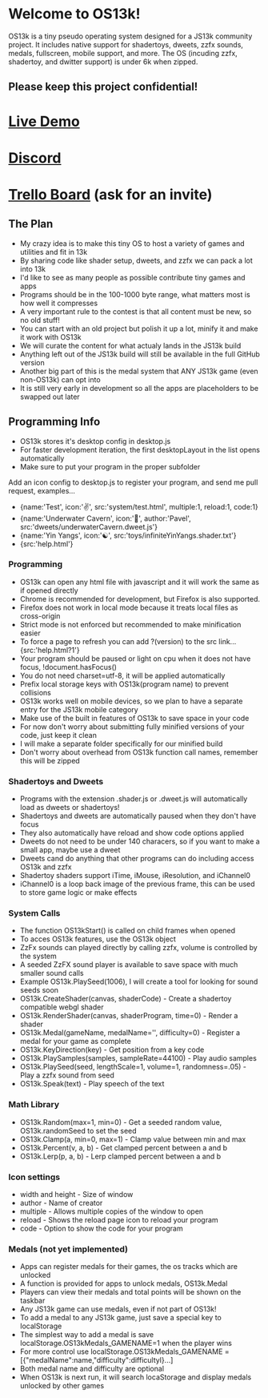 # Welcome to OS13k!
OS13k is a tiny pseudo operating system designed for a JS13k community project. It includes native support for shadertoys, dweets,  zzfx sounds, medals, fullscreen, mobile support, and more. The OS (incuding zzfx, shadertoy, and dwitter support) is under 6k when zipped.

## Please keep this project confidential!

# [Live Demo](https://killedbyapixel.github.io/OS13k)
# [Discord](https://discord.gg/apuXeT)
# [Trello Board](https://trello.com/b/1PNeOZfM/os13k) (ask for an invite)


## The Plan
- My crazy idea is to make this tiny OS to host a variety of games and utilities and fit in 13k
- By sharing code like shader setup, dweets, and zzfx we can pack a lot into 13k
- I'd like to see as many people as possible contribute tiny games and apps
- Programs should be in the 100-1000 byte range, what matters most is how well it compresses
- A very important rule to the contest is that all content must be new, so no old stuff!
- You can start with an old project but polish it up a lot, minify it and make it work with OS13k
- We will curate the content for what actualy lands in the JS13k build
- Anything left out of the JS13k build will still be available in the full GitHub version
- Another big part of this is the medal system that ANY JS13k game (even non-OS13k) can opt into
- It is still very early in development so all the apps are placeholders to be swapped out later

## Programming Info
- OS13k stores it's desktop config in desktop.js
- For faster development iteration, the first desktopLayout in the list opens automatically
- Make sure to put your program in the proper subfolder

Add an icon config to desktop.js to register your program, and send me pull request, examples...
- {name:'Test', icon:'✌️', src:'system/test.html', multiple:1, reload:1, code:1}
- {name:'Underwater Cavern', icon:'🌊', author:'Pavel', src:'dweets/underwaterCavern.dweet.js'}
- {name:'Yin Yangs', icon:'☯️', src:'toys/infiniteYinYangs.shader.txt'}
- {src:'help.html'}

### Programming

- OS13k can open any html file with javascript and it will work the same as if opened directly
- Chrome is recommended for development, but Firefox is also supported.
- Firefox does not work in local mode because it treats local files as cross-origin
- Strict mode is not enforced but recommended to make minification easier
- To force a page to refresh you can add ?(version) to the src link... {src:'help.html?1'}
- Your program should be paused or light on cpu when it does not have focus, !document.hasFocus()
- You do not need charset=utf-8, it will be applied automatically
- Prefix local storage keys with OS13k(program name) to prevent collisions
- OS13k works well on mobile devices, so we plan to have a separate entry for the JS13k mobile category
- Make use of the built in features of OS13k to save space in your code
- For now don't worry about submitting fully minified versions of your code, just keep it clean
- I will make a separate folder specifically for our minified build
- Don't worry about overhead from OS13k function call names, remember this will be zipped

### Shadertoys and Dweets

- Programs with the extension .shader.js or .dweet.js will automatically load as dweets or shadertoys!
- Shadertoys and dweets are automatically paused when they don't have focus
- They also automatically have reload and show code options applied
- Dweets do not need to be under 140 characers, so if you want to make a small app, maybe use a dweet
- Dweets cand do anything that other programs can do including access OS13k and zzfx
- Shadertoy shaders support iTime, iMouse, iResolution, and iChannel0
- iChannel0 is a loop back image of the previous frame, this can be used to store game logic or make effects

### System Calls

- The function OS13kStart() is called on child frames when opened
- To acces OS13k features, use the OS13k object
- ZzFx sounds can played directly by calling zzfx, volume is controlled by the system
- A seeded ZzFX sound player is available to save space with much smaller sound calls
- Example OS13k.PlaySeed(1006), I will create a tool for looking for sound seeds soon
- OS13k.CreateShader(canvas, shaderCode) - Create a shadertoy compatible webgl shader
- OS13k.RenderShader(canvas, shaderProgram, time=0) - Render a shader
- OS13k.Medal(gameName, medalName='', difficulty=0) - Register a medal for your game as complete
- OS13k.KeyDirection(key) - Get position from a key code
- OS13k.PlaySamples(samples, sampleRate=44100) - Play audio samples
- OS13k.PlaySeed(seed, lengthScale=1, volume=1, randomness=.05) - Play a zzfx sound from seed
- OS13k.Speak(text) - Play speech of the text

### Math Library
- OS13k.Random(max=1, min=0) - Get a seeded random value, OS13k.randomSeed to set the seed
- OS13k.Clamp(a, min=0, max=1) - Clamp value between min and max
- OS13k.Percent(v, a, b) - Get clamped percent between a and b
- OS13k.Lerp(p, a, b) - Lerp clamped percent between a and b

### Icon settings
- width and height - Size of window
- author - Name of creator
- multiple - Allows multiple copies of the window to open
- reload - Shows the reload page icon to reload your program
- code - Option to show the code for your program
 
 ### Medals (not yet implemented)
 - Apps can register medals for their games, the os tracks which are unlocked
 - A function is provided for apps to unlock medals, OS13k.Medal
 - Players can view their medals and total points will be shown on the taskbar
 - Any JS13k game can use medals, even if not part of OS13k!
 - To add a medal to any JS13k game, just save a special key to localStorage
 - The simplest way to add a medal is save localStorage.OS13kMedals_GAMENAME=1 when the player wins
 - For more control use localStorage.OS13kMedals_GAMENAME = [{"medalName":name,"difficulty":difficultyl}...]
 - Both medal name and difficulty are optional
 - When OS13k is next run, it will search locaStorage and display medals unlocked by other games
